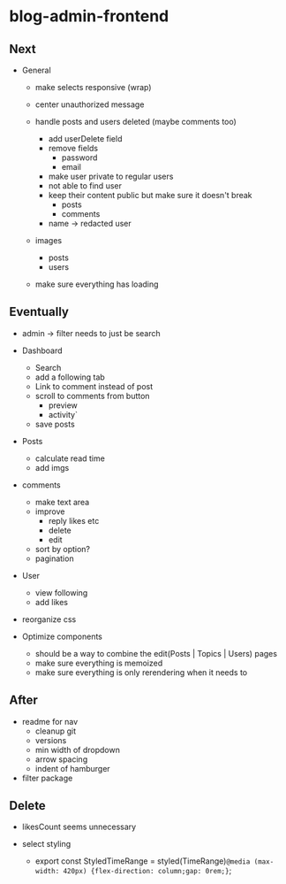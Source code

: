 # blog-admin-frontend

## Next

- General

  - make selects responsive (wrap)
  - center unauthorized message

  - handle posts and users deleted (maybe comments too)

    - add userDelete field
    - remove fields
      - password
      - email
    - make user private to regular users
    - not able to find user
    - keep their content public but make sure it doesn't break
      - posts
      - comments
    - name -> redacted user

  - images

    - posts
    - users

  - make sure everything has loading

## Eventually

- admin -> filter needs to just be search
- Dashboard

  - Search
  - add a following tab
  - Link to comment instead of post
  - scroll to comments from button
    - preview
    - activity`
  - save posts

- Posts

  - calculate read time
  - add imgs

- comments

  - make text area
  - improve
    - reply likes etc
    - delete
    - edit
  - sort by option?
  - pagination

- User

  - view following
  - add likes

- reorganize css
- Optimize components

  - should be a way to combine the edit(Posts | Topics | Users) pages
  - make sure everything is memoized
  - make sure everything is only rerendering when it needs to

## After

- readme for nav
  - cleanup git
  - versions
  - min width of dropdown
  - arrow spacing
  - indent of hamburger
- filter package

## Delete

- likesCount seems unnecessary

- select styling
  - export const StyledTimeRange = styled(TimeRange)`@media (max-width: 420px) {flex-direction: column;gap: 0rem;}`;
